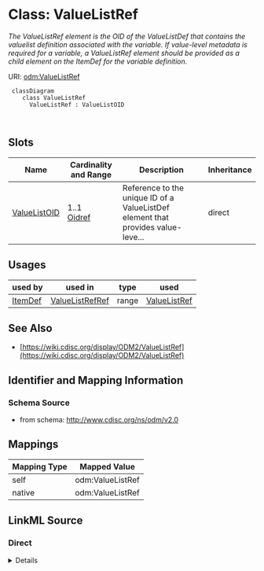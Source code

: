 # Class: ValueListRef


_The ValueListRef element is the OID of the ValueListDef that contains the valuelist definition associated with the variable. If value-level metadata is required for a variable, a ValueListRef element should be provided as a child element on the ItemDef for the variable definition._





URI: [odm:ValueListRef](http://www.cdisc.org/ns/odm/v2.0/ValueListRef)



```mermaid
 classDiagram
    class ValueListRef
      ValueListRef : ValueListOID
        
      
```




<!-- no inheritance hierarchy -->


## Slots

| Name | Cardinality and Range | Description | Inheritance |
| ---  | --- | --- | --- |
| [ValueListOID](ValueListOID.md) | 1..1 <br/> [Oidref](Oidref.md) | Reference to the unique ID of a ValueListDef element that provides value-leve... | direct |





## Usages

| used by | used in | type | used |
| ---  | --- | --- | --- |
| [ItemDef](ItemDef.md) | [ValueListRefRef](ValueListRefRef.md) | range | [ValueListRef](ValueListRef.md) |






## See Also

* [https://wiki.cdisc.org/display/ODM2/ValueListRef](https://wiki.cdisc.org/display/ODM2/ValueListRef)

## Identifier and Mapping Information







### Schema Source


* from schema: http://www.cdisc.org/ns/odm/v2.0





## Mappings

| Mapping Type | Mapped Value |
| ---  | ---  |
| self | odm:ValueListRef |
| native | odm:ValueListRef |





## LinkML Source

<!-- TODO: investigate https://stackoverflow.com/questions/37606292/how-to-create-tabbed-code-blocks-in-mkdocs-or-sphinx -->

### Direct

<details>
```yaml
name: ValueListRef
description: The ValueListRef element is the OID of the ValueListDef that contains
  the valuelist definition associated with the variable. If value-level metadata is
  required for a variable, a ValueListRef element should be provided as a child element
  on the ItemDef for the variable definition.
from_schema: http://www.cdisc.org/ns/odm/v2.0
see_also:
- https://wiki.cdisc.org/display/ODM2/ValueListRef
slots:
- ValueListOID
slot_usage:
  ValueListOID:
    name: ValueListOID
    description: 'Reference to the unique ID of a ValueListDef element that provides
      value-level metadata. '
    comments:
    - 'Required

      range:oidref

      Must match the OID of a ValueListDef in the same MetaDataVersion.'
    domain_of:
    - ValueListRef
    range: oidref
    required: true
class_uri: odm:ValueListRef

```
</details>

### Induced

<details>
```yaml
name: ValueListRef
description: The ValueListRef element is the OID of the ValueListDef that contains
  the valuelist definition associated with the variable. If value-level metadata is
  required for a variable, a ValueListRef element should be provided as a child element
  on the ItemDef for the variable definition.
from_schema: http://www.cdisc.org/ns/odm/v2.0
see_also:
- https://wiki.cdisc.org/display/ODM2/ValueListRef
slot_usage:
  ValueListOID:
    name: ValueListOID
    description: 'Reference to the unique ID of a ValueListDef element that provides
      value-level metadata. '
    comments:
    - 'Required

      range:oidref

      Must match the OID of a ValueListDef in the same MetaDataVersion.'
    domain_of:
    - ValueListRef
    range: oidref
    required: true
attributes:
  ValueListOID:
    name: ValueListOID
    description: 'Reference to the unique ID of a ValueListDef element that provides
      value-level metadata. '
    comments:
    - 'Required

      range:oidref

      Must match the OID of a ValueListDef in the same MetaDataVersion.'
    from_schema: http://www.cdisc.org/ns/odm/v2.0
    rank: 1000
    alias: ValueListOID
    owner: ValueListRef
    domain_of:
    - ValueListRef
    range: oidref
    required: true
class_uri: odm:ValueListRef

```
</details>
